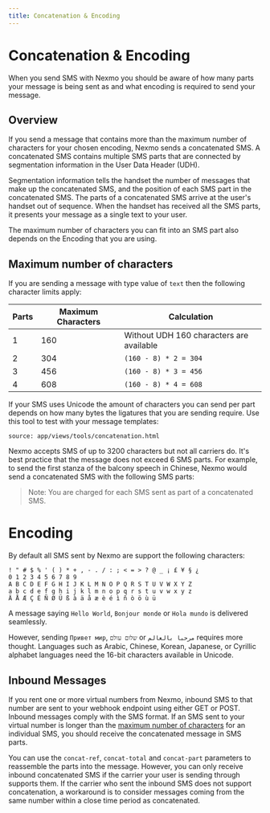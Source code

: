 ```yaml
---
title: Concatenation & Encoding
---
```


# Concatenation & Encoding

When you send SMS with Nexmo you should be aware of how many parts your message is being sent as and what encoding is required to send your message.

## Overview

If you send a message that contains more than the maximum number of characters for your chosen encoding, Nexmo sends a concatenated SMS. A concatenated SMS contains multiple SMS parts that are connected by segmentation information in the User Data Header (UDH).

Segmentation information tells the handset the number of messages that make up the concatenated SMS, and the position of each SMS part in the concatenated SMS. The parts of a concatenated SMS arrive at the user's handset out of sequence. When the handset has received all the SMS parts, it presents your message as a single text to your user.

The maximum number of characters you can fit into an SMS part also depends on the Encoding that you are using.

## Maximum number of characters

If you are sending a message with type value of `text` then the following character limits apply:

| Parts | Maximum Characters | Calculation |
| -- | -- | -- |
| 1 | 160 | Without UDH 160 characters are available |
| 2 | 304 | `(160 - 8) * 2 = 304` |
| 3 | 456 | `(160 - 8) * 3 = 456` |
| 4 | 608 | `(160 - 8) * 4 = 608` |

If your SMS uses Unicode the amount of characters you can send per part depends on how many bytes the ligatures that you are sending require. Use this tool to test with your message templates:

```partial
source: app/views/tools/concatenation.html
```

Nexmo accepts SMS of up to 3200 characters but not all carriers do. It's best practice  that the message does not exceed 6 SMS parts. For example, to send the first stanza of the balcony speech in Chinese, Nexmo would send a concatenated SMS with the following SMS parts:

> Note: You are charged for each SMS sent as part of a concatenated SMS.

# Encoding

By default all SMS sent by Nexmo are support the following characters:

````
! " # $ % ' ( ) * + , - . / : ; < = > ? @ _ ¡ £ ¥ § ¿
0 1 2 3 4 5 6 7 8 9
A B C D E F G H I J K L M N O P Q R S T U V W X Y Z
a b c d e f g h i j k l m n o p q r s t u v w x y z
Ä Å Æ Ç É Ñ Ø Ü ß à ä å æ è é ì ñ ò ö ù ü
````

A message saying `Hello World`, `Bonjour monde` or `Hola mundo` is delivered seamlessly.

However, sending `Привет мир`, `שלום עולם` or `مرحبا بالعالم` requires more thought. Languages such as Arabic, Chinese, Korean, Japanese, or Cyrillic alphabet languages need the 16-bit characters available in Unicode.

## Inbound Messages

If you rent one or more virtual numbers from Nexmo, inbound SMS to that number are sent to your webhook endpoint using either GET or POST. Inbound messages comply with the SMS format. If an SMS sent to your virtual number is longer than the [maximum number of characters](#maximum-number-of-characters) for an individual SMS, you should receive the concatenated message in SMS parts.

You can use the `concat-ref`, `concat-total` and `concat-part` parameters to reassemble the parts into the message. However, you can only receive inbound concatenated SMS if the carrier your user is sending through supports them. If the carrier who sent the inbound SMS does not support concatenation, a workaround is to consider messages coming from the same number within a close time period as concatenated.
